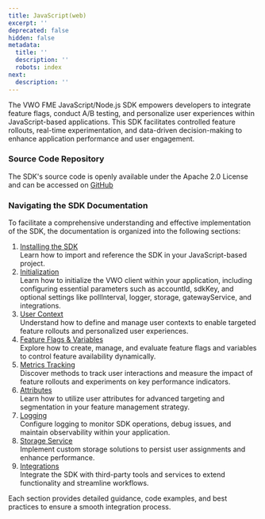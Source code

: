 ```yaml
---
title: JavaScript(web)
excerpt: ''
deprecated: false
hidden: false
metadata:
  title: ''
  description: ''
  robots: index
next:
  description: ''
---
```

The VWO FME JavaScript/Node.js SDK empowers developers to integrate feature flags, conduct A/B testing, and personalize user experiences within JavaScript-based applications. This SDK facilitates controlled feature rollouts, real-time experimentation, and data-driven decision-making to enhance application performance and user engagement.

### Source Code Repository

The SDK's source code is openly available under the Apache 2.0 License and can be accessed on [GitHub](https://github.com/wingify/vwo-fme-node-sdk)

### Navigating the SDK Documentation

To facilitate a comprehensive understanding and effective implementation of the SDK, the documentation is organized into the following sections:

1. [Installing the SDK](doc:fme-javascript-install)\
   Learn how to import and reference the SDK in your JavaScript-based project.
2. [Initialization](doc:fme-javascript-initialization)\
   Learn how to initialize the VWO client within your application, including configuring essential parameters such as accountId, sdkKey, and optional settings like pollInterval, logger, storage, gatewayService, and integrations.
3. [User Context](doc:fme-javascript-context)\
   Understand how to define and manage user contexts to enable targeted feature rollouts and personalized user experiences.
4. [Feature Flags & Variables](doc:fme-javascript-flags)\
   Explore how to create, manage, and evaluate feature flags and variables to control feature availability dynamically.
5. [Metrics Tracking](doc:fme-javascript-metrics)\
   Discover methods to track user interactions and measure the impact of feature rollouts and experiments on key performance indicators.
6. [Attributes](doc:fme-javascript-attributes)\
   Learn how to utilize user attributes for advanced targeting and segmentation in your feature management strategy.
7. [Logging](doc:fme-javascript-logging)\
   Configure logging to monitor SDK operations, debug issues, and maintain observability within your application.
8. [Storage Service](doc:fme-javascript-storage)\
   Implement custom storage solutions to persist user assignments and enhance performance.
9. [Integrations](doc:fme-javascript-integrations)\
   Integrate the SDK with third-party tools and services to extend functionality and streamline workflows.

Each section provides detailed guidance, code examples, and best practices to ensure a smooth integration process.